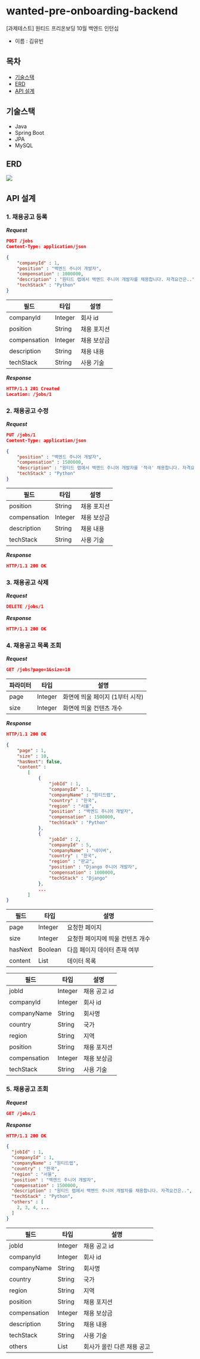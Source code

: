 # wanted-pre-onboarding-backend
[과제테스트] 원티드 프리온보딩 10월 백엔드 인턴십

- 이름 : 김유빈

## 목차
- [기술스택](#기술스택)
- [ERD](#ERD)
- [API 설계](#API-설계)

## 기술스택
- Java
- Spring Boot
- JPA
- MySQL

## ERD

![](docs/ERD.png)

## API 설계

### 1. 채용공고 등록

***Request***

```json
POST /jobs
Content-Type: application/json

{
	"companyId" : 1,
	"position" : "백엔드 주니어 개발자",
	"compensation" : 1000000,
	"description" : "원티드 랩에서 백엔드 주니어 개발자를 채용합니다. 자격요건은..",
	"techStack" : "Python"
}
```

| 필드           | 타입      | 설명     |
|--------------|---------|--------|
| companyId    | Integer | 회사 id  |
| position     | String  | 채용 포지션 |
| compensation | Integer | 채용 보상금 |
| description  | String  | 채용 내용  |
| techStack    | String  | 사용 기술  |

***Response***

```json
HTTP/1.1 201 Created
Location: /jobs/1
```

### 2. 채용공고 수정

***Request***

```json
PUT /jobs/1
Content-Type: application/json

{
	"position" : "백엔드 주니어 개발자",
	"compensation" : 1500000,
	"description" : "원티드 랩에서 백엔드 주니어 개발자를 '적극' 채용합니다. 자격요건은..",
	"techStack" : "Python"
}
```

| 필드           | 타입      | 설명     |
|--------------|---------|--------|
| position     | String  | 채용 포지션 |
| compensation | Integer | 채용 보상금 |
| description  | String  | 채용 내용  |
| techStack    | String  | 사용 기술  |

***Response***

```json
HTTP/1.1 200 OK
```

### 3. 채용공고 삭제

***Request***

```json
DELETE /jobs/1
```

***Response***

```json
HTTP/1.1 200 OK
```

### 4. 채용공고 목록 조회

***Request***

```json
GET /jobs?page=1&size=10
```

| 파라미터 | 타입      | 설명                  |
|------|---------|---------------------|
| page | Integer | 화면에 띄울 페이지 (1부터 시작) |
| size | Integer | 화면에 띄울 컨텐츠 개수       |

***Response***

```json
HTTP/1.1 200 OK

{
	"page" : 1,
	"size" : 10,
	"hasNext": false,
	"content" : 
		[
			{
				"jobId" : 1,
				"companyId" : 1,
				"companyName" : "원티드랩",
				"country" : "한국",
				"region" : "서울",
				"position" : "백엔드 주니어 개발자",
				"compensation" : 1500000,
				"techStack" : "Python"
			},
			{
				"jobId" : 2,
				"companyId" : 5,
				"companyName" : "네이버",
				"country" : "한국",
				"region" : "판교",
				"position" : "Django 주니어 개발자",
				"compensation" : 1000000,
				"techStack" : "Django"
			},
			...
		]
}
```

| 필드      | 타입      | 설명                 |
|---------|---------|--------------------|
| page    | Integer | 요청한 페이지            |
| size    | Integer | 요청한 페이지에 띄울 컨텐츠 개수 |
| hasNext | Boolean | 다음 페이지 데이터 존재 여부   |
| content | List    | 데이터 목록             |

| 필드           | 타입      | 설명       |
|--------------|---------|----------|
| jobId        | Integer | 채용 공고 id |
| companyId    | Integer | 회사 id    |
| companyName  | String  | 회사명      |
| country      | String  | 국가       |
| region       | String  | 지역       |
| position     | String  | 채용 포지션   |
| compensation | Integer | 채용 보상금   |
| techStack    | String  | 사용 기술    |

### 5. 채용공고 조회

***Request***

```json
GET /jobs/1
```

***Response***

```json
HTTP/1.1 200 OK

{
  "jobId" : 1,
  "companyId" : 1,
  "companyName" : "원티드랩",
  "country" : "한국",
  "region" : "서울",
  "position" : "백엔드 주니어 개발자",
  "compensation" : 1500000,
  "description" : "원티드 랩에서 백엔드 주니어 개발자를 채용합니다. 자격요건은..",
  "techStack" : "Python",
  "others" : [
    2, 3, 4, ...
  ]
}
```

| 필드           | 타입      | 설명              |
|--------------|---------|-----------------|
| jobId        | Integer | 채용 공고 id        |
| companyId    | Integer | 회사 id           |
| companyName  | String  | 회사명             |
| country      | String  | 국가              |
| region       | String  | 지역              |
| position     | String  | 채용 포지션          |
| compensation | Integer | 채용 보상금          |
| description  | String  | 채용 내용           |
| techStack    | String  | 사용 기술           |
| others       | List    | 회사가 올린 다른 채용 공고 |

